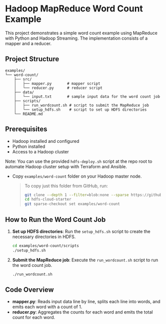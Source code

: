 # Hadoop MapReduce Word Count Example

This project demonstrates a simple word count example using MapReduce with Python and Hadoop Streaming. The implementation consists of a mapper and a reducer.

## Project Structure

```
examples/
└── word-count/
    ├── src/
    │   ├── mapper.py       # mapper script
    │   └── reducer.py      # reducer script
    ├── data/
    │   └── input.txt       # sample input data for the word count job
    ├── scripts/
    │   ├── run_wordcount.sh # script to submit the MapReduce job
    │   └── setup_hdfs.sh    # script to set up HDFS directories
    └── README.md
```

## Prerequisites

- Hadoop installed and configured
- Python installed
- Access to a Hadoop cluster

Note: You can use the provided `hdfs-deploy.sh` script at the repo root to automate Hadoop cluster setup with Terraform and Ansible.

- Copy `examples/word-count` folder on your Hadoop master node.
  > To copy just this folder from GitHub, run:
  >
  > ```bash
  > git clone --depth 1 --filter=blob:none --sparse https://github.com/henok3878/hdfs-cloud-starter.git
  > cd hdfs-cloud-starter
  > git sparse-checkout set examples/word-count
  > ```

## How to Run the Word Count Job

1. **Set up HDFS directories**: Run the `setup_hdfs.sh` script to create the necessary directories in HDFS.

   ```bash
   cd examples/word-count/scripts
   ./setup_hdfs.sh
   ```

2. **Submit the MapReduce job**: Execute the `run_wordcount.sh` script to run the word count job.

   ```bash
   ./run_wordcount.sh
   ```

## Code Overview

- **mapper.py**: Reads input data line by line, splits each line into words, and emits each word with a count of 1.
- **reducer.py**: Aggregates the counts for each word and emits the total count for each word.
